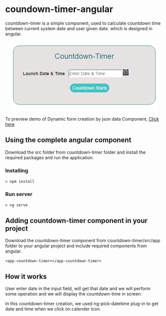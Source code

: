 # coundown-timer-angular
countdown-timer is a simple component, used to calculate countdown time between current system date and user given date. which is designed in angular.

<p align="center">
    <img  alt="Image-slider" src="Images/output.png" class="img-responsive">
</p>

To preview demo of Dynamic form creation by json data Component, [Click here](https://angular-1jija4.stackblitz.io/)

## Using the complete angular component

Download the src folder from countdown-timer folder and install the required packages and run the application.

### Installing

```
> npm install
```

### Run server

```
> ng serve
```

## Adding countdown-timer component in your project
 Download the countdown-timer component from countdown-timer/src/app folder to your angular project and include required components from angular.

```
<app-countdown-timer></app-countdown-timer>

```
## How it works
  
   User enter date in the input field, will get that date and we will perform some operation and we will display the countdown-time in screen.
    

In this countdown-timer creation, we used ng-pick-datetime plug-in to get date and time when we click on calender icon.

